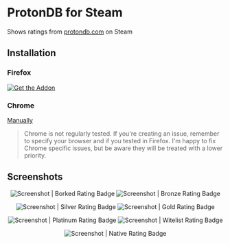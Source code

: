 # ProtonDB for Steam
Shows ratings from [protondb.com](https://www.protondb.com/) on Steam

## Installation

### Firefox

[![Get the Addon](https://addons.cdn.mozilla.net/static/img/addons-buttons/AMO-button_1.png)](https://addons.mozilla.org/en-CA/firefox/addon/protondb-for-steam/)

### Chrome

[Manually](docs/Install-Manually.md)

> Chrome is not regularly tested. If you're creating an issue, remember to specify your browser and if you tested in Firefox. I'm happy to fix Chrome specific issues, but be aware they will be treated with a lower priority.

## Screenshots

<div align=center>

![Screenshot | Borked Rating Badge](screenshots/screenshot_borked.png)
![Screenshot | Bronze Rating Badge](screenshots/screenshot_bronze.png)

![Screenshot | Silver Rating Badge](screenshots/screenshot_silver.png)
![Screenshot | Gold Rating Badge](screenshots/screenshot_gold.png)

![Screenshot | Platinum Rating Badge](screenshots/screenshot_platinum.png)
![Screenshot | Witelist Rating Badge](screenshots/screenshot_whitelist.png)

![Screenshot | Native Rating Badge](screenshots/screenshot_native.png)
</div>
